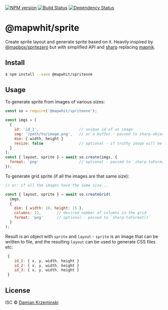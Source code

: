 [![NPM version][npm-image]][npm-url]
[![Build Status][build-image]][build-url]
[![Dependency Status][deps-image]][deps-url]

# @mapwhit/sprite

Create sprite layout and generate sprite based on it.
Heavily inspired by [@mapbox/spritezero] but with simplified API and [sharp] replacing [mapnik].

## Install

```sh
$ npm install --save @mapwhit/spriteone
```

## Usage

To generate sprite from images of various sizes:

```js
const so = require('@mapwhit/spriteone');

const imgs = [
  {
    id: 'id_1',                  // unique id of an image
    img: '/path/to/image.png',   // or a buffer - passed to sharp-object
    dim: { width, height }
    resize: false                // optional - if truthy image will be resized to cover `dim`
  }
];
const { layout, sprite } = await so.create(imgs, {
  format: 'png'                  // optional - passed to `sharp.toFormat()`
});
```

To generate grid sprite (if all the images are that same size):

```js
// or: if all the images have the same size...

const { layout, sprite } = await so.createGrid(
  imgs,
  {
    dim: { width: 10, height: 15 },
    columns: 12,       // desired number of columns in the grid              
    format: 'png'      // optional - passed to `sharp.toFormat()`
  }
);
```

Result is an object with `sprite` and `layout` - `sprite` is an image that can be written to file, and 
the resulting `layout` can be used to generate CSS files etc:

```js
 {
    id_1: { x, y, width, height } 
    id_2: { x, y, width, height } 
    id_3: { x, y, width, height } 
 }
```

## License

ISC © [Damian Krzeminski](https://pirxpilot.me)


[@mapbox/spritezero]: https://npmjs.org/package/@mapbox/spritezero
[sharp]: https://npmjs.org/package/sharp
[mapnik]: https://npmjs.org/package/mapnik

[sharp object]: https://sharp.pixelplumbing.com/api-constructor#sharp

[npm-image]: https://img.shields.io/npm/v/@mapwhit/spriteone
[npm-url]: https://npmjs.org/package/@mapwhit/spriteone

[build-url]: https://github.com/mapwhit/spriteone/actions/workflows/check.yaml
[build-image]: https://img.shields.io/github/actions/workflow/status/mapwhit/spriteone/check.yaml?branch=main

[deps-image]: https://img.shields.io/librariesio/release/npm/@mapwhit/spriteone
[deps-url]: https://libraries.io/npm/@mapwhit%2Fspriteone
